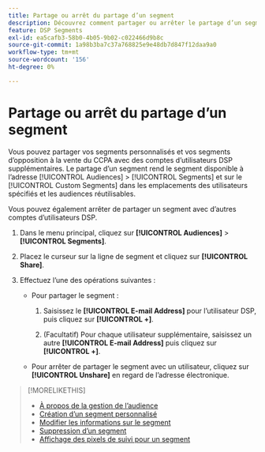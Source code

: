```yaml
---
title: Partage ou arrêt du partage d’un segment
description: Découvrez comment partager ou arrêter le partage d’un segment d’exclusion de la vente personnalisé ou CCPA avec d’autres comptes d’utilisateurs DSP.
feature: DSP Segments
exl-id: ea5cafb3-58b0-4b05-9b02-c022466d9b8c
source-git-commit: 1a98b3ba7c37a768825e9e48db7d847f12daa9a0
workflow-type: tm+mt
source-wordcount: '156'
ht-degree: 0%

---
```


# Partage ou arrêt du partage d’un segment

Vous pouvez partager vos segments personnalisés et vos segments d’opposition à la vente du CCPA avec des comptes d’utilisateurs DSP supplémentaires. Le partage d’un segment rend le segment disponible à l’adresse [!UICONTROL Audiences] > [!UICONTROL Segments] et sur le [!UICONTROL Custom Segments] dans les emplacements des utilisateurs spécifiés et les audiences réutilisables.

Vous pouvez également arrêter de partager un segment avec d’autres comptes d’utilisateurs DSP.

1. Dans le menu principal, cliquez sur **[!UICONTROL Audiences]** > **[!UICONTROL Segments]**.

1. Placez le curseur sur la ligne de segment et cliquez sur **[!UICONTROL Share]**.

1. Effectuez l’une des opérations suivantes :

   * Pour partager le segment :

      1. Saisissez le **[!UICONTROL E-mail Address]** pour l’utilisateur DSP, puis cliquez sur **[!UICONTROL +]**.

      1. (Facultatif) Pour chaque utilisateur supplémentaire, saisissez un autre **[!UICONTROL E-mail Address]** puis cliquez sur **[!UICONTROL +]**.
   * Pour arrêter de partager le segment avec un utilisateur, cliquez sur **[!UICONTROL Unshare]** en regard de l’adresse électronique.


>[!MORELIKETHIS]
>
>* [À propos de la gestion de l’audience](audience-about.md)
>* [Création d’un segment personnalisé](custom-segment-create.md)
>* [Modifier les informations sur le segment](segment-edit.md)
>* [Suppression d’un segment](segment-delete.md)
>* [Affichage des pixels de suivi pour un segment](segment-view-pixels.md)

